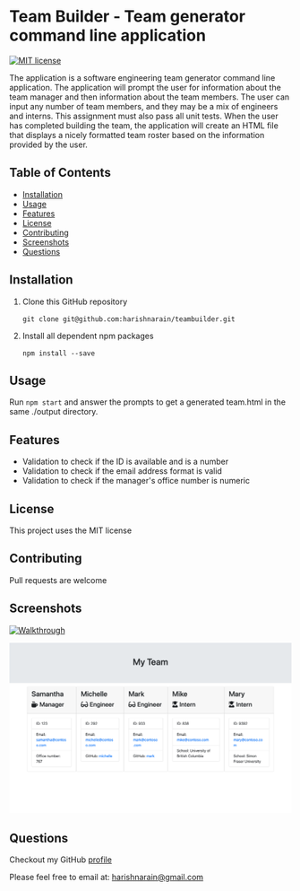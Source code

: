# Team Builder - Team generator command line application
[![MIT license](https://img.shields.io/badge/License-MIT-blue.svg)](https://opensource.org/licenses/MIT)

The application is a software engineering team generator command line application. The application will prompt the user for information about the team manager and then information about the team members. The user can input any number of team members, and they may be a mix of engineers and interns. This assignment must also pass all unit tests. When the user has completed building the team, the application will create an HTML file that displays a nicely formatted team roster based on the information provided by the user.

## Table of Contents
* [Installation](#installation)
* [Usage](#usage)
* [Features](#features)
* [License](#license)
* [Contributing](#contributing)
* [Screenshots](#screenshots)
* [Questions](#questions)

## Installation
1. Clone this GitHub repository

   ```
   git clone git@github.com:harishnarain/teambuilder.git
   ```

2. Install all dependent npm packages

   ```
   npm install --save
   ```


## Usage
Run `npm start` and answer the prompts to get a generated team.html in the same ./output directory.
## Features
* Validation to check if the ID is available and is a number
* Validation to check if the email address format is valid
* Validation to check if the manager's office number is numeric

## License
This project uses the MIT license
## Contributing
Pull requests are welcome
## Screenshots
[![Walkthrough](http://img.youtube.com/vi/jIA4_Vas8hA/3.jpg)](https://youtu.be/jIA4_Vas8hA)

[![Screenshot](https://github.com/harishnarain/teambuilder/blob/master/Screenshot.png?raw=true)](https://github.com/harishnarain/teambuilder/blob/master/Screenshot.png)


## Questions
Checkout my GitHub [profile](https://github.com/harishnarain)

Please feel free to email at: <harishnarain@gmail.com>

